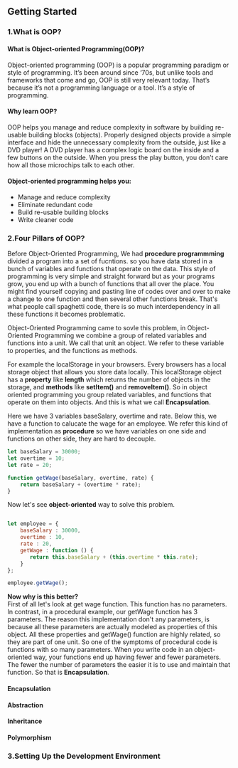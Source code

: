 ## Getting Started ##  
 
### 1.What is OOP? ###

#### What is Object-oriented Programming(OOP)? ####

Object-oriented programming (OOP) is a popular programming paradigm or style of programming. It’s been around since ‘70s, but unlike tools and frameworks that come and go, OOP is still very relevant today. That’s because it’s not a programming language or a tool. It’s a style of programming.
  

#### Why learn OOP? #### 

OOP helps you manage and reduce complexity in software by building re-usable building blocks (objects). Properly designed objects provide a simple interface and hide the unnecessary complexity from the outside, just like a DVD player! A DVD player has a complex logic board on the inside and a few buttons on the outside. When you press the play button, you don’t care how all those microchips talk to each other.


#### Object-oriented programming helps you: #### 

* Manage and reduce complexity
* Eliminate redundant code
* Build re-usable building blocks
* Write cleaner code


### 2.Four Pillars of OOP? ###

Before Object-Oriented Programming, We had **procedure programmming** divided a program into a set of fucntions. so you have data stored in a bunch of variables and functions that operate on the data. This style of programming is very simple and straight forward but as your programs grow, you end up with a bunch of functions that all over the place. You might find yourself copying and pasting line of codes over and over to make a change to one function and then several other functions break. That's what people call spaghetti code, there is so much interdependency in all these functions it becomes problematic.   

Object-Oriented Programming came to sovle this problem, in  Object-Oriented Programming we combine a group of related variables and functions into a unit. We call that unit an object. We refer to these variable to properties, and the functions as methods.

For example the localStorage in your browsers. Every browsers has a local storage object that allows you store data locally. This localStorage object has a **property** like **length** which returns the number of objects in the storage, and **methods** like **setItem()** and **removeItem()**. So in object oriented programming you group related variables, and functions that operate on them into objects. And this is what we call **Encapsulation**.

Here we have 3 variables baseSalary, overtime and rate. Below this, we have a function to calucate the wage for an employee.
We refer this kind of implementation as **procedure** so we have variables on one side and functions on other side, they are hard to decouple.

```javascript
let baseSalary = 30000;
let overtime = 10;
let rate = 20;

function getWage(baseSalary, overtime, rate) {
    return baseSalary + (overtime * rate);
}

```

Now let's see **object-oriented** way to solve this problem.

```javascript

let employee = {
    baseSalary : 30000,
    overtime : 10,
    rate : 20,
    getWage : function () {
       return this.baseSalary + (this.overtime * this.rate);
    }
};

employee.getWage();

```
**Now why is this better?**  
First of all let's look at get wage function. This function has no parameters. In contrast, in a procedural example, our getWage function has 3 parameters. The reason this implementation don't any parameters, is because all these parameters are actually modeled as properties of this object. All these properties and getWage() function are highly related, so they are part of one unit. So one of the symptoms of procedural code is functions with so many parameters. When you write code in an object-oriented way, your functions end up having fewer and fewer parameters. The fewer the number of parameters the easier it is to use and maintain that function. So that is **Encapsulation**.

#### Encapsulation ####

#### Abstraction ####

#### Inheritance ####

#### Polymorphism ####

### 3.Setting Up the Development Environment ###

